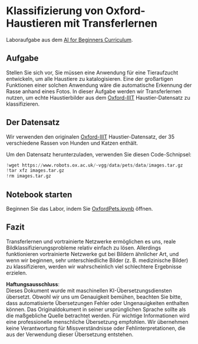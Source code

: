 # Klassifizierung von Oxford-Haustieren mit Transferlernen

Laboraufgabe aus dem [AI for Beginners Curriculum](https://github.com/microsoft/ai-for-beginners).

## Aufgabe

Stellen Sie sich vor, Sie müssen eine Anwendung für eine Tieraufzucht entwickeln, um alle Haustiere zu katalogisieren. Eine der großartigen Funktionen einer solchen Anwendung wäre die automatische Erkennung der Rasse anhand eines Fotos. In dieser Aufgabe werden wir Transferlernen nutzen, um echte Haustierbilder aus dem [Oxford-IIIT](https://www.robots.ox.ac.uk/~vgg/data/pets/) Haustier-Datensatz zu klassifizieren.

## Der Datensatz

Wir verwenden den originalen [Oxford-IIIT](https://www.robots.ox.ac.uk/~vgg/data/pets/) Haustier-Datensatz, der 35 verschiedene Rassen von Hunden und Katzen enthält.

Um den Datensatz herunterzuladen, verwenden Sie diesen Code-Schnipsel:

```python
!wget https://www.robots.ox.ac.uk/~vgg/data/pets/data/images.tar.gz
!tar xfz images.tar.gz
!rm images.tar.gz
```

## Notebook starten

Beginnen Sie das Labor, indem Sie [OxfordPets.ipynb](../../../../../../lessons/4-ComputerVision/08-TransferLearning/lab/OxfordPets.ipynb) öffnen.

## Fazit

Transferlernen und vortrainierte Netzwerke ermöglichen es uns, reale Bildklassifizierungsprobleme relativ einfach zu lösen. Allerdings funktionieren vortrainierte Netzwerke gut bei Bildern ähnlicher Art, und wenn wir beginnen, sehr unterschiedliche Bilder (z. B. medizinische Bilder) zu klassifizieren, werden wir wahrscheinlich viel schlechtere Ergebnisse erzielen.

**Haftungsausschluss**:  
Dieses Dokument wurde mit maschinellen KI-Übersetzungsdiensten übersetzt. Obwohl wir uns um Genauigkeit bemühen, beachten Sie bitte, dass automatisierte Übersetzungen Fehler oder Ungenauigkeiten enthalten können. Das Originaldokument in seiner ursprünglichen Sprache sollte als die maßgebliche Quelle betrachtet werden. Für wichtige Informationen wird eine professionelle menschliche Übersetzung empfohlen. Wir übernehmen keine Verantwortung für Missverständnisse oder Fehlinterpretationen, die aus der Verwendung dieser Übersetzung entstehen.